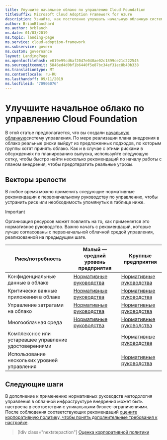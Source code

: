 ```yaml
---
title: Улучшите начальное облако по управлению Cloud Foundation
titleSuffix: Microsoft Cloud Adoption Framework for Azure
description: Узнайте, как постепенно улучшать начальную облачную систему управления.
author: BrianBlanchard
ms.author: brblanch
ms.date: 01/03/2019
ms.topic: landing-page
ms.service: cloud-adoption-framework
ms.subservice: govern
ms.custom: governance
layout: LandingPage
ms.openlocfilehash: e019e99cd6af2047e040ae02c1899ce21c222545
ms.sourcegitcommit: 5846ed4d0bf1b6440f5e87bc34ef31ec8b40b338
ms.translationtype: MT
ms.contentlocale: ru-RU
ms.lasthandoff: 09/11/2019
ms.locfileid: "70906076"
---
```

# <a name="improve-your-initial-cloud-governance-foundation"></a>Улучшите начальное облако по управлению Cloud Foundation

В этой статье предполагается, что вы создали [начальную облачную](./getting-started.md)систему управления. По мере реализации плана внедрения в облако реальные риски выйдут из предложенных подходов, по которым группы хотят принять облако. Как и в случае с этими рисками в обсуждениях по планированию выпуска, используйте следующую сетку, чтобы быстро найти несколько рекомендаций по началу работы с планом внедрения, чтобы предотвратить реальные угрозы.

## <a name="maturity-vectors"></a>Векторы зрелости

В любое время можно применить следующие нормативные рекомендации к первоначальному руководству по управлению, чтобы устранить риск или необходимость упомянутых в таблице ниже.

> [!IMPORTANT]
> Организация ресурсов может повлиять на то, как применяется это нормативное руководство. Важно начать с рекомендаций, которые лучше согласованы с первоначальной облачной средой управления, реализованной на предыдущем шаге.

|Риск/потребность | Малый — средний уровень предприятия | Крупные предприятия |
|---|---|---|
|Конфиденциальные данные в облаке|[Нормативные руководства](./journeys/standard-enterprise/security-baseline-evolution.md)|[Нормативные руководства](./journeys/complex-enterprise/security-baseline-evolution.md)|
|Критически важные приложения в облаке|[Нормативные руководства](./journeys/standard-enterprise/resource-consistency-evolution.md)|[Нормативные руководства](./journeys/complex-enterprise/resource-consistency-evolution.md)|
|Управление затратами на облако|[Нормативные руководства](./journeys/standard-enterprise/cost-management-evolution.md)|[Нормативные руководства](./journeys/complex-enterprise/cost-management-evolution.md)|
|Многооблачная среда|[Нормативные руководства](./journeys/standard-enterprise/multicloud-evolution.md)|[Нормативные руководства](./journeys/complex-enterprise/multicloud-evolution.md)|
|Комплексное или устаревшее управление удостоверениями|         |[Нормативные руководства](./journeys/complex-enterprise/identity-baseline-evolution.md)|
|Использование нескольких уровней управления|         |[Нормативные руководства](./journeys/complex-enterprise/multiple-layers-of-governance.md)|

## <a name="next-steps"></a>Следующие шаги

В дополнение к применению нормативных руководств методология управления в облачной инфраструктуре внедрения может быть настроена в соответствии с уникальными бизнес-ограничениями. После соблюдения соответствующих рекомендаций [оцените корпоративную политику, чтобы понять дополнительные требования к настройке](./corporate-policy.md).

> [!div class="nextstepaction"]
> [Оценка корпоративной политики](./corporate-policy.md)
